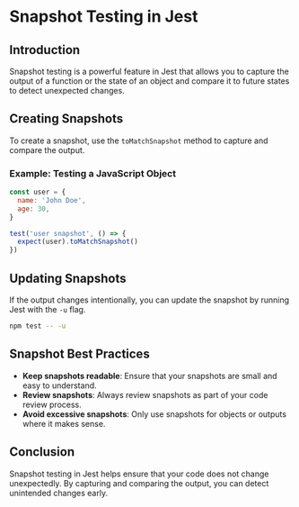 # Snapshot Testing in Jest

## Introduction

Snapshot testing is a powerful feature in Jest that allows you to capture the output of a function or the state of an object and compare it to future states to detect unexpected changes.

## Creating Snapshots

To create a snapshot, use the `toMatchSnapshot` method to capture and compare the output.

### Example: Testing a JavaScript Object

```javascript
const user = {
  name: 'John Doe',
  age: 30,
}

test('user snapshot', () => {
  expect(user).toMatchSnapshot()
})
```

## Updating Snapshots

If the output changes intentionally, you can update the snapshot by running Jest with the `-u` flag.

```bash
npm test -- -u
```

## Snapshot Best Practices

- **Keep snapshots readable**: Ensure that your snapshots are small and easy to understand.
- **Review snapshots**: Always review snapshots as part of your code review process.
- **Avoid excessive snapshots**: Only use snapshots for objects or outputs where it makes sense.

## Conclusion

Snapshot testing in Jest helps ensure that your code does not change unexpectedly. By capturing and comparing the output, you can detect unintended changes early.
